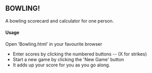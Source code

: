 ## BOWLING! ##

A bowling scorecard and calculator for one person.


#### Usage ####

Open 'Bowling.html' in your favourite browser

- Enter scores by clicking the numbered buttons
-- (X for strikes)
- Start a new game by clicking the 'New Game' button
- It adds up your score for you as you go along.